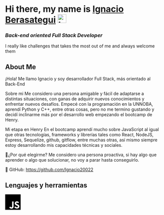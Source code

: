 # **Hi there, my name is [Ignacio Berasategui](https://www.linkedin.com/in/ignacio-berasategui-465a67245/)** <img width="28" src="https://user-images.githubusercontent.com/76783198/182454378-115c3a2e-50cc-490e-85f0-fbdfab7f36ba.gif" alt="hand">


### _Back-end oriented Full Stack Developer_

I really like challenges that takes the most out of me and always welcome them <br>

## **About Me**
¡Hola! Me llamo Ignacio y soy desarrollador Full Stack, más orientado al Back-End

Sobre mi
Me considero una persona amigable y fácil de adaptarse a distintas situaciones, con ganas de adquirir nuevos conocimientos y enfrentar nuevos desafíos. 
Empecé con la programación en la UNNOBA, aprendí Python y C++, entre otras cosas, pero no me termino gustando y decidí inclinarme más por el desarrollo web empezando el bootcamp de Henry.

Mi etapa en Henry
En el bootcamp aprendí mucho sobre JavaScript al igual que otras tecnologías, frameworks y librerías tales como React, NodeJS, Express, Sequelize, github, gitflow, entre muchas otras, así mismo siempre estoy desarrollando mis capacidades técnicas y sociales.

🤝¿Por qué elegirme?
Me considero una persona proactiva, si hay algo que aprender o algo que solucionar, no voy a parar hasta conseguirlo.

📁 GitHub: https://github.com/Ignacio20022

## Lenguajes y herramientas
<div height='1'>
<svg height='50' role="img" viewBox="0 0 24 24" xmlns="http://www.w3.org/2000/svg"><title>JavaScript</title><path d="M0 0h24v24H0V0zm22.034 18.276c-.175-1.095-.888-2.015-3.003-2.873-.736-.345-1.554-.585-1.797-1.14-.091-.33-.105-.51-.046-.705.15-.646.915-.84 1.515-.66.39.12.75.42.976.9 1.034-.676 1.034-.676 1.755-1.125-.27-.42-.404-.601-.586-.78-.63-.705-1.469-1.065-2.834-1.034l-.705.089c-.676.165-1.32.525-1.71 1.005-1.14 1.291-.811 3.541.569 4.471 1.365 1.02 3.361 1.244 3.616 2.205.24 1.17-.87 1.545-1.966 1.41-.811-.18-1.26-.586-1.755-1.336l-1.83 1.051c.21.48.45.689.81 1.109 1.74 1.756 6.09 1.666 6.871-1.004.029-.09.24-.705.074-1.65l.046.067zm-8.983-7.245h-2.248c0 1.938-.009 3.864-.009 5.805 0 1.232.063 2.363-.138 2.711-.33.689-1.18.601-1.566.48-.396-.196-.597-.466-.83-.855-.063-.105-.11-.196-.127-.196l-1.825 1.125c.305.63.75 1.172 1.324 1.517.855.51 2.004.675 3.207.405.783-.226 1.458-.691 1.811-1.411.51-.93.402-2.07.397-3.346.012-2.054 0-4.109 0-6.179l.004-.056z"/></svg>
</div>
